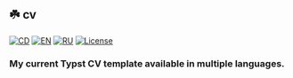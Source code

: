 ## :shamrock: **cv**

[![CD][cd-shield]][cd-url]
[![EN][en-shield]][en-url]
[![RU][ru-shield]][ru-url]
[![License][license-shield]][license-url]

### My current Typst CV template available in multiple languages.

<!-- MARKDOWN LINKS -->

[cd-shield]: https://img.shields.io/github/actions/workflow/status/tensorush/cv/cd.yaml?branch=main&style=for-the-badge&logo=github&label=CD&labelColor=black
[cd-url]: https://github.com/tensorush/cv/blob/main/.github/workflows/cd.yaml
[en-shield]: https://img.shields.io/badge/click-009E60?style=for-the-badge&logo=read.cv&label=en&labelColor=black
[en-url]: https://tensorush.github.io/cv/en.pdf
[ru-shield]: https://img.shields.io/badge/click-009E60?style=for-the-badge&logo=read.cv&label=ru&labelColor=black
[ru-url]: https://tensorush.github.io/cv/ru.pdf
[license-shield]: https://img.shields.io/github/license/tensorush/cv.svg?style=for-the-badge&labelColor=black
[license-url]: https://github.com/tensorush/cv/blob/main/LICENSE.md
